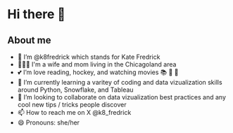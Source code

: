 # Hi there 👋
## About me



- 👋 I’m @k8fredrick which stands for Kate Fredrick
- 👨‍👩‍👦 I'm a wife and mom living in the Chicagoland area
- 💕 I’m love reading, hockey, and watching movies 📚 🏒 🎥
- 🌱 I’m currently learning a varitey of coding and data vizualization skills around Python, Snowflake, and Tableau
- 💞️ I’m looking to collaborate on data vizualization best practices and any cool new tips / tricks people discover
- 📫 How to reach me on X @k8_fredrick
- 😄 Pronouns: she/her


<!---
k8fredrick/k8fredrick is a ✨ special ✨ repository because its `README.md` (this file) appears on your GitHub profile.
You can click the Preview link to take a look at your changes.
--->

